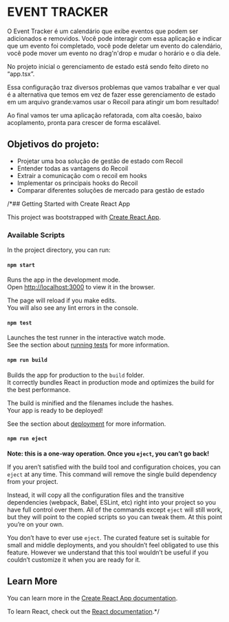 # EVENT TRACKER 

O Event Tracker é um calendário que exibe eventos que podem ser adicionados e removidos. 
Você pode interagir com essa aplicação e indicar que um evento foi completado, você pode deletar um evento do calendário, você pode mover um evento no drag'n'drop e mudar o horário e o dia dele.

No projeto inicial o gerenciamento de estado está sendo feito direto no “app.tsx”.

Essa configuração traz diversos problemas que vamos trabalhar e ver qual é a alternativa que temos em vez de fazer esse gerenciamento de estado em um arquivo grande:vamos usar o Recoil para atingir um bom resultado!

Ao final vamos ter uma aplicação refatorada, com alta coesão, baixo acoplamento, pronta para crescer de forma escalável. 

## Objetivos do projeto:

- Projetar uma boa solução de gestão de estado com Recoil
- Entender todas as vantagens do Recoil
- Extrair a comunicação com o recoil em hooks
- Implementar os principais hooks do Recoil
- Comparar diferentes soluções de mercado para gestão de estado

/*## Getting Started with Create React App

This project was bootstrapped with [Create React App](https://github.com/facebook/create-react-app).

### Available Scripts

In the project directory, you can run:

#### `npm start`

Runs the app in the development mode.\
Open [http://localhost:3000](http://localhost:3000) to view it in the browser.

The page will reload if you make edits.\
You will also see any lint errors in the console.

#### `npm test`

Launches the test runner in the interactive watch mode.\
See the section about [running tests](https://facebook.github.io/create-react-app/docs/running-tests) for more information.

#### `npm run build`

Builds the app for production to the `build` folder.\
It correctly bundles React in production mode and optimizes the build for the best performance.

The build is minified and the filenames include the hashes.\
Your app is ready to be deployed!

See the section about [deployment](https://facebook.github.io/create-react-app/docs/deployment) for more information.

#### `npm run eject`

**Note: this is a one-way operation. Once you `eject`, you can’t go back!**

If you aren’t satisfied with the build tool and configuration choices, you can `eject` at any time. This command will remove the single build dependency from your project.

Instead, it will copy all the configuration files and the transitive dependencies (webpack, Babel, ESLint, etc) right into your project so you have full control over them. All of the commands except `eject` will still work, but they will point to the copied scripts so you can tweak them. At this point you’re on your own.

You don’t have to ever use `eject`. The curated feature set is suitable for small and middle deployments, and you shouldn’t feel obligated to use this feature. However we understand that this tool wouldn’t be useful if you couldn’t customize it when you are ready for it.

## Learn More

You can learn more in the [Create React App documentation](https://facebook.github.io/create-react-app/docs/getting-started).

To learn React, check out the [React documentation](https://reactjs.org/).*/
